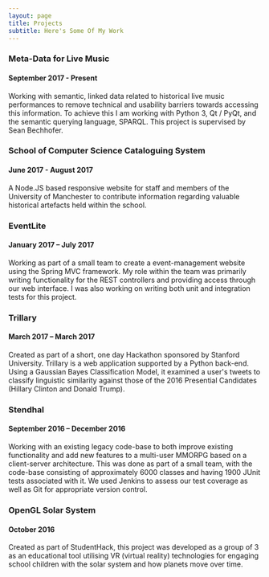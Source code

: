 ```yaml
---
layout: page
title: Projects
subtitle: Here's Some Of My Work
---
```

### Meta-Data for Live Music
#### September 2017 - Present
Working with semantic, linked data related to historical live music performances to remove technical and usability barriers towards accessing this information. To achieve this I am working with Python 3, Qt / PyQt, and the semantic querying language, SPARQL. This project is supervised by Sean Bechhofer.

### School of Computer Science Cataloguing System
#### June 2017 - August 2017 
A Node.JS based responsive website for staff and members of the University of Manchester to contribute information regarding valuable historical artefacts held within the school.

### EventLite
#### January 2017 – July 2017
Working as part of a small team to create a event-management website using the Spring MVC framework. My role within the team was primarily writing functionality for the REST controllers and providing access through our web interface. I was also working on writing both unit and integration tests for this project.

### Trillary
#### March 2017 – March 2017
Created as part of a short, one day Hackathon sponsored by Stanford University. Trillary is a web application supported by a Python back-end. Using a Gaussian Bayes Classification Model, it examined a user's tweets to classify linguistic similarity against those of the 2016 Presential Candidates (Hillary Clinton and Donald Trump).

### Stendhal
#### September 2016 – December 2016
Working with an existing legacy code-base to both improve existing functionality and add new features to a multi-user MMORPG based on a client-server architecture. This was done as part of a small team, with the code-base consisting of approximately 6000 classes and having 1900 JUnit tests associated with it. We used Jenkins to assess our test coverage as well as Git for appropriate version control.

### OpenGL Solar System
#### October 2016
Created as part of StudentHack, this project was developed as a group of 3 as an educational tool utilising VR (virtual reality) technologies for engaging school children with the solar system and how planets move over time.